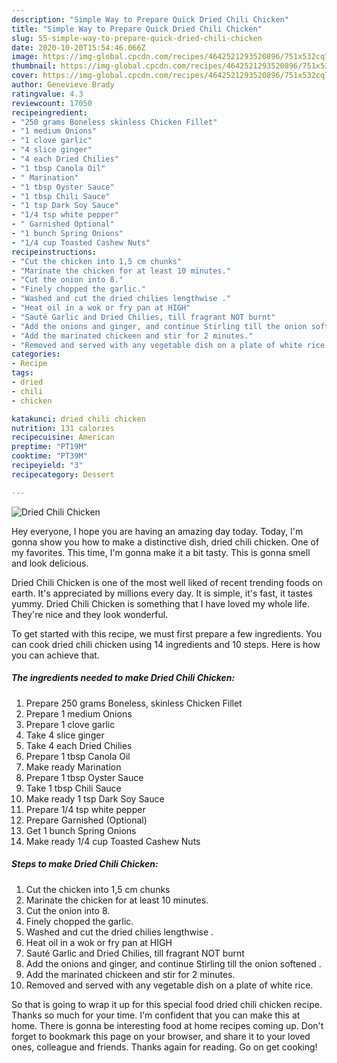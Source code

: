 ```yaml
---
description: "Simple Way to Prepare Quick Dried Chili Chicken"
title: "Simple Way to Prepare Quick Dried Chili Chicken"
slug: 55-simple-way-to-prepare-quick-dried-chili-chicken
date: 2020-10-20T15:54:46.066Z
image: https://img-global.cpcdn.com/recipes/4642521293520896/751x532cq70/dried-chili-chicken-recipe-main-photo.jpg
thumbnail: https://img-global.cpcdn.com/recipes/4642521293520896/751x532cq70/dried-chili-chicken-recipe-main-photo.jpg
cover: https://img-global.cpcdn.com/recipes/4642521293520896/751x532cq70/dried-chili-chicken-recipe-main-photo.jpg
author: Genevieve Brady
ratingvalue: 4.3
reviewcount: 17050
recipeingredient:
- "250 grams Boneless skinless Chicken Fillet"
- "1 medium Onions"
- "1 clove garlic"
- "4 slice ginger"
- "4 each Dried Chilies"
- "1 tbsp Canola Oil"
- " Marination"
- "1 tbsp Oyster Sauce"
- "1 tbsp Chili Sauce"
- "1 tsp Dark Soy Sauce"
- "1/4 tsp white pepper"
- " Garnished Optional"
- "1 bunch Spring Onions"
- "1/4 cup Toasted Cashew Nuts"
recipeinstructions:
- "Cut the chicken into 1,5 cm chunks"
- "Marinate the chicken for at least 10 minutes."
- "Cut the onion into 8."
- "Finely chopped the garlic."
- "Washed and cut the dried chilies lengthwise ."
- "Heat oil in a wok or fry pan at HIGH"
- "Sauté Garlic and Dried Chilies, till fragrant NOT burnt"
- "Add the onions and ginger, and continue Stirling till the onion softened ."
- "Add the marinated chickeen and stir for 2 minutes."
- "Removed and served with any vegetable dish on a plate of white rice."
categories:
- Recipe
tags:
- dried
- chili
- chicken

katakunci: dried chili chicken 
nutrition: 131 calories
recipecuisine: American
preptime: "PT19M"
cooktime: "PT39M"
recipeyield: "3"
recipecategory: Dessert

---
```



![Dried Chili Chicken](https://img-global.cpcdn.com/recipes/4642521293520896/751x532cq70/dried-chili-chicken-recipe-main-photo.jpg)

Hey everyone, I hope you are having an amazing day today. Today, I'm gonna show you how to make a distinctive dish, dried chili chicken. One of my favorites. This time, I'm gonna make it a bit tasty. This is gonna smell and look delicious.



Dried Chili Chicken is one of the most well liked of recent trending foods on earth. It's appreciated by millions every day. It is simple, it's fast, it tastes yummy. Dried Chili Chicken is something that I have loved my whole life. They're nice and they look wonderful.


To get started with this recipe, we must first prepare a few ingredients. You can cook dried chili chicken using 14 ingredients and 10 steps. Here is how you can achieve that.

<!--inarticleads1-->

##### The ingredients needed to make Dried Chili Chicken:

1. Prepare 250 grams Boneless, skinless Chicken Fillet
1. Prepare 1 medium Onions
1. Prepare 1 clove garlic
1. Take 4 slice ginger
1. Take 4 each Dried Chilies
1. Prepare 1 tbsp Canola Oil
1. Make ready  Marination
1. Prepare 1 tbsp Oyster Sauce
1. Take 1 tbsp Chili Sauce
1. Make ready 1 tsp Dark Soy Sauce
1. Prepare 1/4 tsp white pepper
1. Prepare  Garnished (Optional)
1. Get 1 bunch Spring Onions
1. Make ready 1/4 cup Toasted Cashew Nuts




<!--inarticleads2-->

##### Steps to make Dried Chili Chicken:

1. Cut the chicken into 1,5 cm chunks
1. Marinate the chicken for at least 10 minutes.
1. Cut the onion into 8.
1. Finely chopped the garlic.
1. Washed and cut the dried chilies lengthwise .
1. Heat oil in a wok or fry pan at HIGH
1. Sauté Garlic and Dried Chilies, till fragrant NOT burnt
1. Add the onions and ginger, and continue Stirling till the onion softened .
1. Add the marinated chickeen and stir for 2 minutes.
1. Removed and served with any vegetable dish on a plate of white rice.




So that is going to wrap it up for this special food dried chili chicken recipe. Thanks so much for your time. I'm confident that you can make this at home. There is gonna be interesting food at home recipes coming up. Don't forget to bookmark this page on your browser, and share it to your loved ones, colleague and friends. Thanks again for reading. Go on get cooking!
